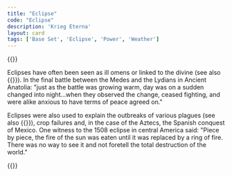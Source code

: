 ```yaml
---
title: "Eclipse"
code: "Eclipse"
description: 'Krieg Eterna'
layout: card
tags: ['Base Set', 'Eclipse', 'Power', 'Weather']
---
```

{{<card-detail-page title="Eclipse" artwork="Eclipse as seen from the Moon by Lucien Rudaux  (1947)">}}

<p>
Eclipses have often been seen as ill omens or linked to the divine (see also {{<cardlink name="Omen" code="omen">}}). In the final battle between the Medes and the Lydians in Ancient Anatolia: "just as the battle was growing warm, day was on a sudden changed into night...when they observed the change, ceased fighting, and were alike anxious to have terms of peace agreed on." 
</p>
<p>
Eclipses were also used to explain the outbreaks of various plagues (see also {{<cardlink name="Plague" code="plague">}}), crop failures and, in the case of the Aztecs, the Spanish conquest of Mexico. One witness to the 1508 eclipse in central America said: "Piece by piece, the fire of the sun was eaten until it was replaced by a ring of fire. There was no way to see it and not foretell the total destruction of the world."
</p>
{{</card-detail-page>}}
